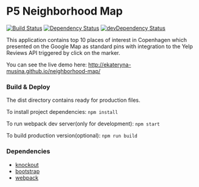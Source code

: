 # P5 Neighborhood Map
[![Build Status][travis-image]][travis-url]
[![Dependency Status][david-image]][david-url] [![devDependency Status][david-dev-image]][david-dev-url]

This application contains top 10 places of interest in Copenhagen which presented on the Google Map as standard pins with integration to the Yelp Reviews API triggered by click on the marker.

You can see the live demo here: http://ekateryna-musina.github.io/neighborhood-map/

### Build & Deploy

The dist directory contains ready for production files.

To install project dependencies:
`npm install`

To run webpack dev server(only for development):
`npm start`

To build production version(optional):
`npm run build`


### Dependencies
* [knockout](http://knockoutjs.com/)
* [bootstrap](http://getbootstrap.com/)
* [webpack](https://webpack.github.io/)

[travis-url]: https://travis-ci.org/Ekateryna-Musina/P5-Neighborhood-Map
[travis-image]: https://travis-ci.org/Ekateryna-Musina/P5-Neighborhood-Map.svg?branch=master
[david-image]: https://david-dm.org/Ekateryna-Musina/P5-Neighborhood-Map.svg
[david-url]: https://david-dm.org/Ekateryna-Musina/P5-Neighborhood-Map
[david-dev-image]: https://david-dm.org/Ekateryna-Musina/P5-Neighborhood-Map/dev-status.svg
[david-dev-url]: https://david-dm.org/Ekateryna-Musina/P5-Neighborhood-Map#info=devDependencies
